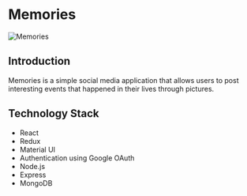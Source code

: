 # Memories
![Memories](https://i.ibb.co/Z8Y0CJv/Screenshot-2020-10-30-at-11-10-04.png)

## Introduction
Memories is a simple social media application that allows users to post interesting events that happened in their lives through pictures.

## Technology Stack
* React
* Redux
* Material UI
* Authentication using Google OAuth
* Node.js
* Express
* MongoDB
